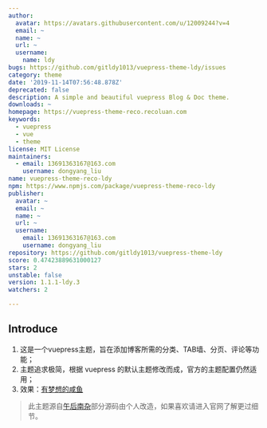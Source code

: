 ```yaml
---
author:
  avatar: https://avatars.githubusercontent.com/u/12009244?v=4
  email: ~
  name: ~
  url: ~
  username:
    name: ldy
bugs: https://github.com/gitldy1013/vuepress-theme-ldy/issues
category: theme
date: '2019-11-14T07:56:48.878Z'
deprecated: false
description: A simple and beautiful vuepress Blog & Doc theme.
downloads: ~
homepage: https://vuepress-theme-reco.recoluan.com
keywords:
  - vuepress
  - vue
  - theme
license: MIT License
maintainers:
  - email: 13691363167@163.com
    username: dongyang_liu
name: vuepress-theme-reco-ldy
npm: https://www.npmjs.com/package/vuepress-theme-reco-ldy
publisher:
  avatar: ~
  email: ~
  name: ~
  url: ~
  username:
    email: 13691363167@163.com
    username: dongyang_liu
repository: https://github.com/gitldy1013/vuepress-theme-ldy
score: 0.47423889631000127
stars: 2
unstable: false
version: 1.1.1-ldy.3
watchers: 2

---
```


## Introduce

1. 这是一个vuepress主题，旨在添加博客所需的分类、TAB墙、分页、评论等功能；
2. 主题追求极简，根据 vuepress 的默认主题修改而成，官方的主题配置仍然适用；
3. 效果：[有梦想的咸鱼](https://blog.liudongyang.top) 

> 此主题源自[午后南杂](https://www.recoluan.com)部分源码由个人改造，如果喜欢请进入官网了解更过细节。
